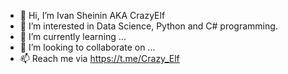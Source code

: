 - 👋 Hi, I’m Ivan Sheinin AKA CrazyElf
- 👀 I’m interested in Data Science, Python and C# programming.
- 🌱 I’m currently learning ...
- 💞️ I’m looking to collaborate on ...
- 📫 Reach me via https://t.me/Crazy_Elf

<!---
crazyelf1971/crazyelf1971 is a ✨ special ✨ repository because its `README.md` (this file) appears on your GitHub profile.
You can click the Preview link to take a look at your changes.
--->
